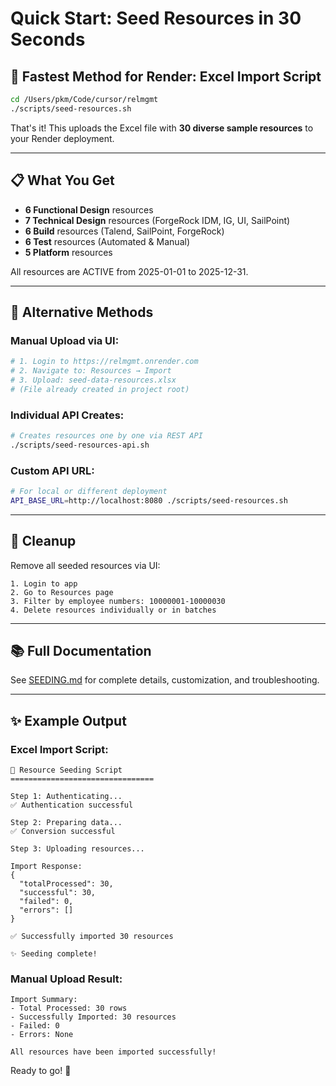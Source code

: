 # Quick Start: Seed Resources in 30 Seconds

## 🚀 Fastest Method for Render: Excel Import Script

```bash
cd /Users/pkm/Code/cursor/relmgmt
./scripts/seed-resources.sh
```

That's it! This uploads the Excel file with **30 diverse sample resources** to your Render deployment.

---

## 📋 What You Get

- **6 Functional Design** resources
- **7 Technical Design** resources (ForgeRock IDM, IG, UI, SailPoint)
- **6 Build** resources (Talend, SailPoint, ForgeRock)
- **6 Test** resources (Automated & Manual)
- **5 Platform** resources

All resources are ACTIVE from 2025-01-01 to 2025-12-31.

---

## 🎯 Alternative Methods

### Manual Upload via UI:
```bash
# 1. Login to https://relmgmt.onrender.com
# 2. Navigate to: Resources → Import
# 3. Upload: seed-data-resources.xlsx
# (File already created in project root)
```

### Individual API Creates:
```bash
# Creates resources one by one via REST API
./scripts/seed-resources-api.sh
```

### Custom API URL:
```bash
# For local or different deployment
API_BASE_URL=http://localhost:8080 ./scripts/seed-resources.sh
```

---

## 🧹 Cleanup

Remove all seeded resources via UI:
```
1. Login to app
2. Go to Resources page
3. Filter by employee numbers: 10000001-10000030
4. Delete resources individually or in batches
```

---

## 📚 Full Documentation

See [SEEDING.md](./SEEDING.md) for complete details, customization, and troubleshooting.

---

## ✨ Example Output

### Excel Import Script:
```
🌱 Resource Seeding Script
================================

Step 1: Authenticating...
✅ Authentication successful

Step 2: Preparing data...
✅ Conversion successful

Step 3: Uploading resources...

Import Response:
{
  "totalProcessed": 30,
  "successful": 30,
  "failed": 0,
  "errors": []
}

✅ Successfully imported 30 resources

✨ Seeding complete!
```

### Manual Upload Result:
```
Import Summary:
- Total Processed: 30 rows
- Successfully Imported: 30 resources
- Failed: 0
- Errors: None

All resources have been imported successfully!
```

Ready to go! 🎉

